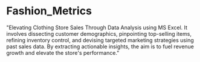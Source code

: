 # Fashion_Metrics
"Elevating Clothing Store Sales Through Data Analysis using MS Excel. It involves dissecting customer demographics, pinpointing top-selling items, refining inventory control, and devising targeted marketing strategies using past sales data. By extracting actionable insights, the aim is to fuel revenue growth and elevate the store's performance."
